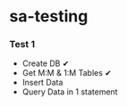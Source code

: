 # sa-testing

### Test 1
- Create DB ✔
- Get M:M & 1:M Tables ✔
- Insert Data
- Query Data in 1 statement

